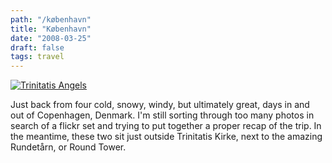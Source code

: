 ```yaml
---
path: "/københavn"
title: "København"
date: "2008-03-25"
draft: false
tags: travel
---
```

<a data-flickr-embed="true"  href="https://www.flickr.com/photos/fhwrdh/2361246241/" title="Trinitatis Angels"><img
src="https://farm3.staticflickr.com/2178/2361246241_29eb319550_b.jpg" alt="Trinitatis
Angels"></a><script async src="//embedr.flickr.com/assets/client-code.js" charset="utf-8"></script>

Just back from four cold, snowy, windy, but ultimately great, days in and out of Copenhagen, Denmark. I'm still sorting through too many photos in search of a flickr set and trying to put together a proper recap of the trip. In the meantime, these two sit just outside Trinitatis Kirke, next to the amazing Rundetårn, or Round Tower.
